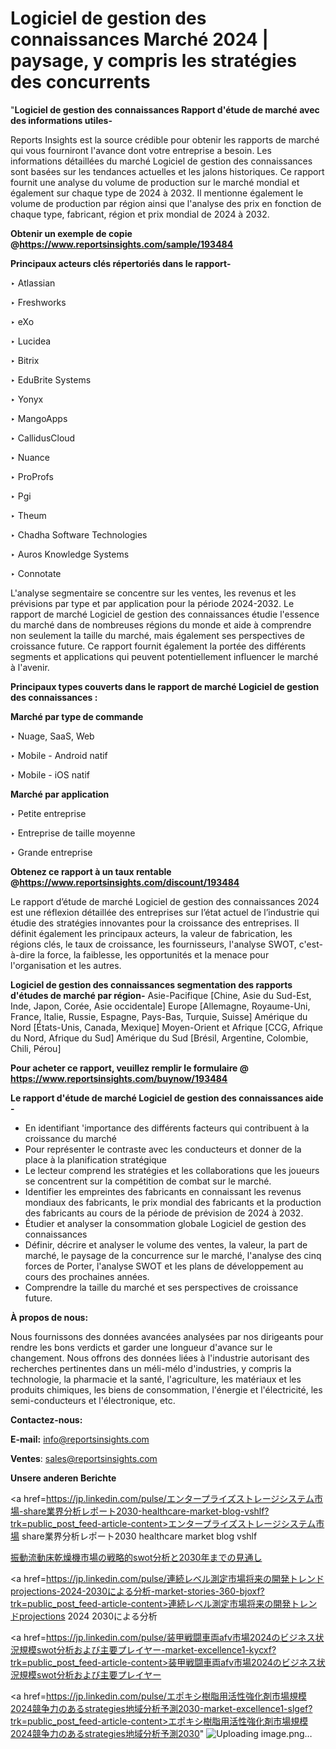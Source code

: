 # Logiciel de gestion des connaissances Marché 2024 | paysage, y compris les stratégies des concurrents

"<strong>Logiciel de gestion des connaissances Rapport d'étude de marché avec des informations utiles-</strong>

Reports Insights est la source crédible pour obtenir les rapports de marché qui vous fourniront l'avance dont votre entreprise a besoin. Les informations détaillées du marché Logiciel de gestion des connaissances sont basées sur les tendances actuelles et les jalons historiques. Ce rapport fournit une analyse du volume de production sur le marché mondial et également sur chaque type de 2024 à 2032. Il mentionne également le volume de production par région ainsi que l'analyse des prix en fonction de chaque type, fabricant, région et prix mondial de 2024 à 2032.

<strong><b>Obtenir un exemple de copie @</b></strong><a href=https://www.reportsinsights.com/sample/193484><strong><b>https://www.reportsinsights.com/sample/193484</b></strong></a>

<b>Principaux acteurs clés répertoriés dans le rapport-</b>

<b> </b>‣ Atlassian

‣ Freshworks

‣ eXo

‣ Lucidea

‣ Bitrix

‣ EduBrite Systems

‣ Yonyx

‣ MangoApps

‣ CallidusCloud

‣ Nuance

‣ ProProfs

‣ Pgi

‣ Theum

‣ Chadha Software Technologies

‣ Auros Knowledge Systems

‣ Connotate

L'analyse segmentaire se concentre sur les ventes, les revenus et les prévisions par type et par application pour la période 2024-2032. Le rapport de marché Logiciel de gestion des connaissances étudie l'essence du marché dans de nombreuses régions du monde et aide à comprendre non seulement la taille du marché, mais également ses perspectives de croissance future. Ce rapport fournit également la portée des différents segments et applications qui peuvent potentiellement influencer le marché à l'avenir.

<strong>Principaux types couverts dans le rapport de marché Logiciel de gestion des connaissances :</strong>

<strong>Marché par type de commande</strong>

‣ Nuage, SaaS, Web

‣ Mobile - Android natif

‣ Mobile - iOS natif

<strong>Marché par application</strong>

‣ Petite entreprise

‣ Entreprise de taille moyenne

‣ Grande entreprise

<strong><b>Obtenez ce rapport à un taux rentable @</b></strong><a href=https://www.reportsinsights.com/discount/193484><strong><b>https://www.reportsinsights.com/discount/193484</b></strong></a>

Le rapport d’étude de marché Logiciel de gestion des connaissances 2024 est une réflexion détaillée des entreprises sur l’état actuel de l’industrie qui étudie des stratégies innovantes pour la croissance des entreprises. Il définit également les principaux acteurs, la valeur de fabrication, les régions clés, le taux de croissance, les fournisseurs, l'analyse SWOT, c'est-à-dire la force, la faiblesse, les opportunités et la menace pour l'organisation et les autres.

<strong>Logiciel de gestion des connaissances segmentation des rapports d'études de marché par région-</strong>
Asie-Pacifique [Chine, Asie du Sud-Est, Inde, Japon, Corée, Asie occidentale]
Europe [Allemagne, Royaume-Uni, France, Italie, Russie, Espagne, Pays-Bas, Turquie, Suisse]
Amérique du Nord [États-Unis, Canada, Mexique]
Moyen-Orient et Afrique [CCG, Afrique du Nord, Afrique du Sud]
Amérique du Sud [Brésil, Argentine, Colombie, Chili, Pérou]

<strong>Pour acheter ce rapport, veuillez remplir le formulaire @   <a href=https://www.reportsinsights.com/buynow/193484>https://www.reportsinsights.com/buynow/193484</a></strong>

<strong>Le rapport d'étude de marché Logiciel de gestion des connaissances aide -</strong>
<ul>
  <li>En identifiant 'importance des différents facteurs qui contribuent à la croissance du marché</li>
  <li>Pour représenter le contraste avec les conducteurs et donner de la place à la planification stratégique</li>
  <li>Le lecteur comprend les stratégies et les collaborations que les joueurs se concentrent sur la compétition de combat sur le marché.</li>
  <li>Identifier les empreintes des fabricants en connaissant les revenus mondiaux des fabricants, le prix mondial des fabricants et la production des fabricants au cours de la période de prévision de 2024 à 2032.</li>
  <li>Étudier et analyser la consommation globale Logiciel de gestion des connaissances</li>
  <li>Définir, décrire et analyser le volume des ventes, la valeur, la part de marché, le paysage de la concurrence sur le marché, l'analyse des cinq forces de Porter, l'analyse SWOT et les plans de développement au cours des prochaines années.</li>
  <li>Comprendre la taille du marché et ses perspectives de croissance future.</li>
</ul>
<strong>À propos de nous:</strong>

Nous fournissons des données avancées analysées par nos dirigeants pour rendre les bons verdicts et garder une longueur d'avance sur le changement. Nous offrons des données liées à l'industrie autorisant des recherches pertinentes dans un méli-mélo d'industries, y compris la technologie, la pharmacie et la santé, l'agriculture, les matériaux et les produits chimiques, les biens de consommation, l'énergie et l'électricité, les semi-conducteurs et l'électronique, etc.

<strong>Contactez-nous:</strong>

<strong>E-mail:</strong> <a href=mailto:info@reportsinsights.com>info@reportsinsights.com</a>

<strong>Ventes</strong>: <a href=mailto:sales@reportsinsights.com>sales@reportsinsights.com</a>

<strong>Unsere anderen Berichte</strong>

<a href=https://jp.linkedin.com/pulse/エンタープライズストレージシステム市場-share業界分析レポート2030-healthcare-market-blog-vshlf?trk=public_post_feed-article-content>エンタープライズストレージシステム市場 share業界分析レポート2030 healthcare market blog vshlf</a>

<a href=https://www.linkedin.com/pulse/振動流動床乾燥機市場の戦略的swot分析と2030年までの見通し-reportsinsights-pvt-ltd-h0stf/>振動流動床乾燥機市場の戦略的swot分析と2030年までの見通し</a>

<a href=https://jp.linkedin.com/pulse/連続レベル測定市場将来の開発トレンドprojections-2024-2030による分析-market-stories-360-bjoxf?trk=public_post_feed-article-content>連続レベル測定市場将来の開発トレンドprojections 2024 2030による分析</a>

<a href=https://jp.linkedin.com/pulse/装甲戦闘車両afv市場2024のビジネス状況規模swot分析および主要プレイヤー-market-excellence1-kycxf?trk=public_post_feed-article-content>装甲戦闘車両afv市場2024のビジネス状況規模swot分析および主要プレイヤー</a>

<a href=https://jp.linkedin.com/pulse/エポキシ樹脂用活性強化剤市場規模2024競争力のあるstrategies地域分析予測2030-market-excellence1-slgef?trk=public_post_feed-article-content>エポキシ樹脂用活性強化剤市場規模2024競争力のあるstrategies地域分析予測2030</a>"
![Uploading image.png…]()
